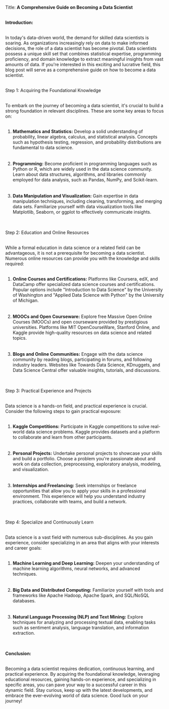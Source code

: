 Title: <strong>A Comprehensive Guide on Becoming a Data Scientist</strong><br /><br />

<strong>Introduction:</strong><br /><br />

In today's data-driven world, the demand for skilled data scientists is soaring. As organizations increasingly rely on data to make informed decisions, the role of a data scientist has become pivotal. Data scientists possess a unique skill set that combines statistical expertise, programming proficiency, and domain knowledge to extract meaningful insights from vast amounts of data. If you're interested in this exciting and lucrative field, this blog post will serve as a comprehensive guide on how to become a data scientist.<br /><br />

Step 1: Acquiring the Foundational Knowledge<br /><br />

To embark on the journey of becoming a data scientist, it's crucial to build a strong foundation in relevant disciplines. These are some key areas to focus on:<br /><br />

<ol>
  <li><strong>Mathematics and Statistics:</strong> Develop a solid understanding of probability, linear algebra, calculus, and statistical analysis. Concepts such as hypothesis testing, regression, and probability distributions are fundamental to data science.</li><br /><br />
  <li><strong>Programming:</strong> Become proficient in programming languages such as Python or R, which are widely used in the data science community. Learn about data structures, algorithms, and libraries commonly employed for data analysis, such as Pandas, NumPy, and Scikit-learn.</li><br /><br />
  <li><strong>Data Manipulation and Visualization:</strong> Gain expertise in data manipulation techniques, including cleaning, transforming, and merging data sets. Familiarize yourself with data visualization tools like Matplotlib, Seaborn, or ggplot to effectively communicate insights.</li><br /><br />
</ol>
Step 2: Education and Online Resources<br /><br />

While a formal education in data science or a related field can be advantageous, it is not a prerequisite for becoming a data scientist. Numerous online resources can provide you with the knowledge and skills required:<br /><br />

<ol>
  <li><strong>Online Courses and Certifications:</strong> Platforms like Coursera, edX, and DataCamp offer specialized data science courses and certifications. Popular options include "Introduction to Data Science" by the University of Washington and "Applied Data Science with Python" by the University of Michigan.</li><br /><br />
  <li><strong>MOOCs and Open Courseware:</strong> Explore free Massive Open Online Courses (MOOCs) and open courseware provided by prestigious universities. Platforms like MIT OpenCourseWare, Stanford Online, and Kaggle provide high-quality resources on data science and related topics.</li><br /><br />
  <li><strong>Blogs and Online Communities:</strong> Engage with the data science community by reading blogs, participating in forums, and following industry leaders. Websites like Towards Data Science, KDnuggets, and Data Science Central offer valuable insights, tutorials, and discussions.</li><br /><br />
</ol>
Step 3: Practical Experience and Projects<br /><br />

Data science is a hands-on field, and practical experience is crucial. Consider the following steps to gain practical exposure:<br /><br />

<ol>
  <li><strong>Kaggle Competitions:</strong> Participate in Kaggle competitions to solve real-world data science problems. Kaggle provides datasets and a platform to collaborate and learn from other participants.</li><br /><br />
  <li><strong>Personal Projects:</strong> Undertake personal projects to showcase your skills and build a portfolio. Choose a problem you're passionate about and work on data collection, preprocessing, exploratory analysis, modeling, and visualization.</li><br /><br />
  <li><strong>Internships and Freelancing:</strong> Seek internships or freelance opportunities that allow you to apply your skills in a professional environment. This experience will help you understand industry practices, collaborate with teams, and build a network.</li><br /><br />
</ol>
Step 4: Specialize and Continuously Learn<br /><br />

Data science is a vast field with numerous sub-disciplines. As you gain experience, consider specializing in an area that aligns with your interests and career goals:<br /><br />

<ol>
  <li><strong>Machine Learning and Deep Learning:</strong> Deepen your understanding of machine learning algorithms, neural networks, and advanced techniques.</li><br /><br />
  <li><strong>Big Data and Distributed Computing:</strong> Familiarize yourself with tools and frameworks like Apache Hadoop, Apache Spark, and SQL/NoSQL databases.</li><br /><br />
  <li><strong>Natural Language Processing (NLP) and Text Mining:</strong> Explore techniques for analyzing and processing textual data, enabling tasks such as sentiment analysis, language translation, and information extraction.</li><br /><br />
</ol>
<strong>Conclusion:</strong><br /><br />

Becoming a data scientist requires dedication, continuous learning, and practical experience. By acquiring the foundational knowledge, leveraging educational resources, gaining hands-on experience, and specializing in specific areas, you can pave your way to a successful career in this dynamic field. Stay curious, keep up with the latest developments, and embrace the ever-evolving world of data science. Good luck on your journey!
